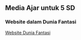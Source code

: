 ## Media Ajar untuk 5 SD
### Website dalam Dunia Fantasi
[Website Dunia Fantasi](https://youtu.be/c0mB8V0r490) 
